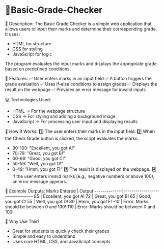 # 📌Basic-Grade-Checker


📝 Description:
The Basic Grade Checker is a simple web application that allows users to input their marks 
and determine their corresponding grade. It uses:
- HTML for structure
- CSS for styling
- JavaScript for logic

The program evaluates the input marks and displays the appropriate grade based on predefined conditions.

🔹 Features:
✅ User enters marks in an input field
✅ A button triggers the grade evaluation
✅ Uses if-else conditions to assign grades
✅ Displays the result on the webpage
✅ Provides an error message for invalid inputs

💻 Technologies Used:
- HTML → For the webpage structure
- CSS → For styling and adding a background image
- JavaScript → For processing user input and displaying results

🚀 How It Works:
1️⃣ The user enters their marks in the input field.
2️⃣ When the Check Grade button is clicked, the script evaluates the marks:
   - 80-100: "Excellent, you got A!"
   - 70-79: "Great, you got B!"
   - 60-69: "Good, you got C!"
   - 50-59: "Well, you got D!"
   - 0-49: "Hmm, you got F!"
3️⃣ The result is displayed on the webpage.
4️⃣ If the user enters invalid marks (e.g., negative numbers or above 100), an error message appears.

🎯 Example Outputs:
Marks Entered | Output
--------------|--------------------------------
85           | Excellent, you got A!
72           | Great, you got B!
65           | Good, you got C!
55           | Well, you got D!
30           | Hmm, you got F!
-10          | Error: Marks should be between 0 and 100!
110          | Error: Marks should be between 0 and 100!

🌟 Why Use This?
- Great for students to quickly check their grades
- Simple and easy to understand
- Uses core HTML, CSS, and JavaScript concepts
